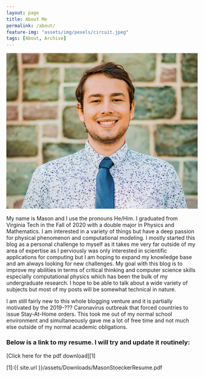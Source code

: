 ```yaml
---
layout: page
title: About Me
permalink: /about/
feature-img: "assets/img/pexels/circuit.jpeg"
tags: [About, Archive]
---
```


![Pic of me](/assets/img/avatars/ProfilePic.png)

My name is Mason and I use the pronouns He/Him. I graduated from Virginia Tech in the Fall of 2020 with a double major in Physics and Mathematics. I am interested in a variety of things but have a deep passion for physical phenomenon and computational modeling. I mostly started this blog as a personal challenge to myself as it takes me very far outside of my area of expertise as I perviously was only interested in scientific applications for computing but I am hoping to expand my knowledge base and am always looking for new challenges. My goal with this blog is to improve my abilities in terms of critical 
thinking and computer science skills especially computational physics which has been the bulk 
of my undergraduate research. I hope to be able to talk about a wide variety of subjects but most of my posts will be somewhat technical in nature.

I am still fairly new to this whole blogging venture and it is partially motivated by 
the 2019-??? Caronavirus outbreak that forced countries to issue Stay-At-Home orders. 
This took me out of my normal school environment and simultaneously gave me a lot of 
free time and not much else outside of my normal academic obligations.
### Below is a link to my resume. I will try and update it routinely:

[Click here for the pdf download][1]

[1]:{{ site.url }}/assets/Downloads/MasonStoeckerResume.pdf
 
